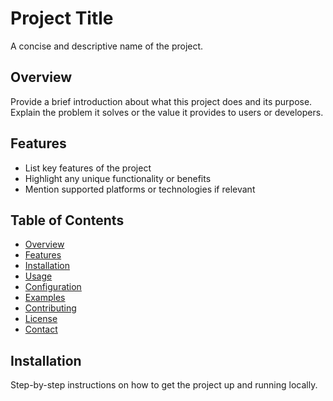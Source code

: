 # Project Title
A concise and descriptive name of the project.

## Overview
Provide a brief introduction about what this project does and its purpose. Explain the problem it solves or the value it provides to users or developers.

## Features
- List key features of the project
- Highlight any unique functionality or benefits
- Mention supported platforms or technologies if relevant

## Table of Contents
- [Overview](#overview)
- [Features](#features)
- [Installation](#installation)
- [Usage](#usage)
- [Configuration](#configuration)
- [Examples](#examples)
- [Contributing](#contributing)
- [License](#license)
- [Contact](#contact)

## Installation
Step-by-step instructions on how to get the project up and running locally.



